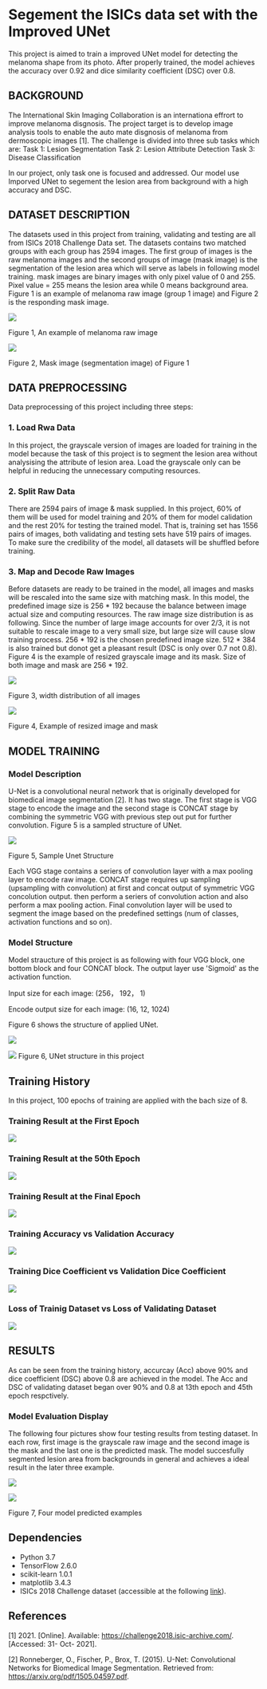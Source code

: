 # Segement the ISICs data set with the Improved UNet

This project is aimed to train a improved UNet model for detecting the melanoma shape from its photo. After properly trained, the model achieves the accuracy over 0.92 and dice similarity coefficient (DSC) over 0.8.

## BACKGROUND
The International Skin Imaging Collaboration is an internationa effrort to improve melanoma disgnosis. The project target is to develop image analysis tools to enable the auto mate disgnosis of melanoma from dermoscopic images [1]. The challenge is divided into three sub tasks which are:
Task 1: Lesion Segmentation 
Task 2: Lesion Attribute Detection 
Task 3: Disease Classification 

In our project, only task one is focused and addressed. Our model use Imporved UNet to segement the lesion area from background with a high accuracy and DSC. 

## DATASET DESCRIPTION

The datasets used in this project from training, validating and testing are all from ISICs 2018 Challenge Data set. The datasets contains two matched groups with each group has 2594 images. The first group of images is the raw melanoma images and the second groups of image (mask image) is the segmentation of the lesion area which will serve as labels in following model training.  mask images are binary images with only pixel value of 0 and 255. Pixel value = 255 means the lesion area while 0 means background area. Figure 1 is an example of melanoma raw image (group 1 image) and Figure 2 is the responding mask image.

![](./images/ISIC_0000008.jpg)

Figure 1, An example of melanoma raw image

![](./images/ISIC_0000008_segmentation.png)

Figure 2, Mask image (segmentation image) of Figure 1 
## DATA PREPROCESSING

Data preprocessing of this project including three steps:

### 1. Load Rwa Data

In this project, the grayscale version of images are loaded for training in the model because the task of this project is to segment the lesion area without analysising the attribute of lesion area. Load the grayscale only can be helpful in reducing the unnecessary computing resources. 

### 2. Split Raw Data

There are 2594 pairs of image & mask supplied. In this project, 60% of them will be used for model training and 20% of them for model calidation and the rest 20% for testing the trained model. That is, training set has 1556 pairs of images, both validating and testing sets have 519 pairs of images. To make sure the credibility of the model, all datasets will be shuffled before training. 

### 3. Map and Decode Raw Images

Before datasets are ready to be trained in the model, all images and masks will be rescaled into the same size with matching mask. In this model, the predefined image size is 256 * 192 because the balance between image actual size and computing resources. The raw image size distribution is as following. Since the number of large image accounts for over 2/3, it is not suitable to rescale image to a very small size, but large size will cause slow training process. 256 * 192 is the chosen predefined image size. 512 * 384 is also trained but donot get a pleasant result (DSC is only over 0.7 not 0.8). Figure 4 is the example of resized grayscale image and its mask. Size of both image and mask are 256 * 192.


![](./images/width_distribution.png)

Figure 3, width distribution of all images

![](./images/resized.png)

Figure 4, Example of resized image and mask


## MODEL TRAINING 

### Model Description
U-Net is a convolutional neural network that is originally developed for biomedical image segmentation [2]. It has two stage. The first stage is VGG stage to encode the image and the second stage is CONCAT stage by combining the symmetric VGG with previous step out put for further convolution. Figure 5 is a sampled structure of UNet. 

![](./images/unet.jpg)

Figure 5, Sample Unet Structure

Each VGG stage contains a seriers of convolution layer with a max pooling layer to encode raw image. CONCAT stage requires up sampling (upsampling with convolution) at first and concat output of symmetric VGG concolution output. then perform a seriers of convolution action and also perform a max pooling action. Final convolution layer will be used to segment the image based on the predefined settings (num of classes, activation functions and so on). 


### Model Structure

Model straucture of this project is as following with four VGG block, one bottom block and four CONCAT block. The output layer use 'Sigmoid' as the activation function.

Input size for each image: (256， 192， 1)

Encode output size for each image: (16, 12, 1024)

Figure 6 shows the structure of applied UNet.

![](./images/UNet_cons_1.png)

![](./images/UNet_cons_2.png)
Figure 6, UNet structure in this project

## Training History

In this project, 100 epochs of training are applied with the bach size of 8. 
### Training Result at the First Epoch
![](./images/epoch1.png)
### Training Result at the 50th Epoch
![](./images/epoch50.png)
### Training Result at the Final Epoch
![](./images/epoch100.png)

### Training Accuracy vs Validation Accuracy
![](./images/accuracy.png)
### Training Dice Coefficient vs Validation Dice Coefficient
![](./images/DSC.png)

### Loss of Trainig Dataset vs Loss of Validating Dataset 
![](./images/loss.png)

## RESULTS
As can be seen from the training history, accurcay (Acc) above 90% and dice coefficient (DSC) above 0.8 are achieved in the model. The Acc and DSC of validating dataset began over 90% and 0.8 at 13th epoch and 45th epoch respctively.

### Model Evaluation Display
The following four pictures show four testing results from testing dataset. In each row, first image is the grayscale raw image and the second image is the mask and the last one is the predicted mask. The model succesfully segmented lesion area from backgrounds in general and achieves a ideal result in the later three example. 

![](./images/pred_1.png)

![](./images/pred_2.png)

Figure 7, Four model predicted examples

## Dependencies
- Python 3.7
- TensorFlow 2.6.0
- scikit-learn 1.0.1
- matplotlib 3.4.3
- ISICs 2018 Challenge dataset (accessible at the following [link](https://challenge2018.isic-archive.com/)).


## References

[1] 2021. [Online]. Available: https://challenge2018.isic-archive.com/. [Accessed: 31- Oct- 2021].

[2] Ronneberger, O., Fischer, P., Brox, T. (2015). U-Net: Convolutional Networks for Biomedical Image Segmentation. Retrieved from: https://arxiv.org/pdf/1505.04597.pdf.


